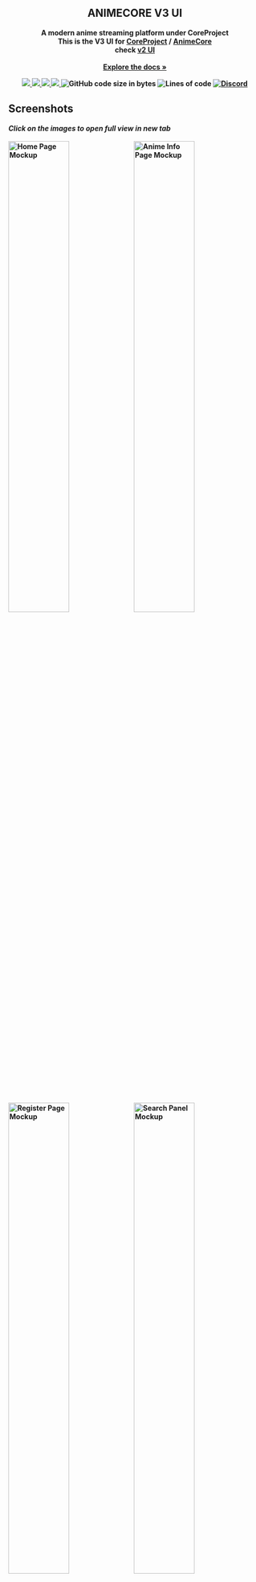 <div align="center">

  <h2 align="center">ANIMECORE V3 UI</h2>

  <p align="center">
   <b>A modern anime streaming platform under CoreProject
     <br>
   This is the V3 UI for <a href="https://github.com/baseplate-admin/CoreProject/">CoreProject</a> / <a href="https://github.com/baseplate-admin/CoreProject-V3-UI/">AnimeCore<a/>
     <br>
     check <a href="https://coreproject.moe/anime/">v2 UI</a>
    <br><br>
    <a href="https://github.com/baseplate-admin/CoreProject"><strong>Explore the docs »</strong></a>
  </p>
</div>

<p align="center">
  <a href="https://github.com/baseplate-admin/CoreProject-V3-UI/graphs/contributors" alt="Contributors">
    <img src="https://img.shields.io/github/contributors/baseplate-admin/CoreProject-V3-UI.svg?style=for-the-badge" >
  </a>
  <a href="https://github.com/baseplate-admin/CoreProject-V3-UI/network/members" alt="Forks">
    <img src="https://img.shields.io/github/forks/baseplate-admin/CoreProject-V3-UI.svg?style=for-the-badge">
  </a>
  <a href="https://github.com/baseplate-admin/CoreProject-V3-UI/issues" alt="Issues">
    <img src="https://img.shields.io/github/issues/baseplate-admin/CoreProject-V3-UI.svg?style=for-the-badge">
  </a>
  <a href="https://github.com/baseplate-admin/CoreProject-V3-UI/blob/v2/LICENSE" alt="License - AGPL-3.0">
    <img src="https://img.shields.io/github/license/baseplate-admin/CoreProject-V3-UI.svg?style=for-the-badge">
  </a>

  <img alt="GitHub code size in bytes" src="https://img.shields.io/github/languages/code-size/baseplate-admin/CoreProject-V3-UI?style=for-the-badge">
  <img alt="Lines of code" src="https://img.shields.io/tokei/lines/github/baseplate-admin/CoreProject-V3-UI?style=for-the-badge">
  <a href='https://discord.gg/7AraSmKqnN'><img alt="Discord" src="https://img.shields.io/discord/1039894823626362931?style=for-the-badge"></a>
</p>
    
## Screenshots

<p float="left">
  <i>Click on the images to open full view in new tab</i>
  <br>
  <br>
  <img src="https://user-images.githubusercontent.com/61817579/235350591-ef773175-8d90-4a7f-b412-1aa71953b5b1.png" alt="Home Page Mockup" width=49%>
  <img src="https://user-images.githubusercontent.com/61817579/235350607-a77e4cbe-54f5-4678-ad49-81bc740ea6a0.png" alt="Anime Info Page Mockup" width=49%>
  <img src="https://github.com/baseplate-admin/CoreProject/assets/114811070/a9072216-815a-42c1-aee8-b337c47e2649" alt="Register Page Mockup" width=49%>
  <img src="https://github.com/baseplate-admin/CoreProject/assets/114811070/8c2fee2f-f5ea-4df4-ac41-d9a4491a24f7" alt="Search Panel Mockup" width=49%>

## Contributing

-   If you have a suggestion/idea that would make this project better, please create a pull request. All pull requests will be reviewed by us, and adjusted.

-   You can also [open a new issue](https://github.com/baseplate-admin/CoreProject-V3-UI/issues/new/choose) or [help us with an existing one](https://github.com/baseplate-admin/CoreProject-V3-UI/issues).

Other than that, you can also help the project by giving it a star! Your help is extremely appreciated :)

## License

Distributed under the AGPL-3.0 License. See [`LICENSE`](https://github.com/baseplate-admin/CoreProject-V3-UI/blob/v2/LICENSE) for more information.

